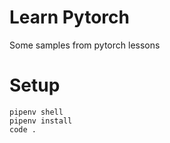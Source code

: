 # Learn Pytorch 
Some samples from pytorch lessons

# Setup
```
pipenv shell
pipenv install
code .
```